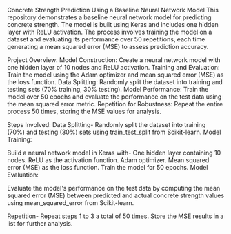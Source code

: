 Concrete Strength Prediction Using a Baseline Neural Network Model
This repository demonstrates a baseline neural network model for predicting concrete strength. 
The model is built using Keras and includes one hidden layer with ReLU activation. 
The process involves training the model on a dataset and evaluating its performance over 50 repetitions, 
each time generating a mean squared error (MSE) to assess prediction accuracy.

Project Overview:
Model Construction: Create a neural network model with one hidden layer of 10 nodes and ReLU activation.
Training and Evaluation: Train the model using the Adam optimizer and mean squared error (MSE) as the loss function.
Data Splitting: Randomly split the dataset into training and testing sets (70% training, 30% testing).
Model Performance: Train the model over 50 epochs and evaluate the performance on the test data using the mean squared error metric.
Repetition for Robustness: Repeat the entire process 50 times, storing the MSE values for analysis.

Steps Involved:
Data Splitting-
Randomly split the dataset into training (70%) and testing (30%) sets using train_test_split from Scikit-learn.
Model Training:

Build a neural network model in Keras with-
One hidden layer containing 10 nodes.
ReLU as the activation function.
Adam optimizer.
Mean squared error (MSE) as the loss function.
Train the model for 50 epochs.
Model Evaluation:

Evaluate the model's performance on the test data by computing the mean squared error (MSE) between predicted and actual concrete strength values using mean_squared_error from Scikit-learn.

Repetition-
Repeat steps 1 to 3 a total of 50 times.
Store the MSE results in a list for further analysis.
